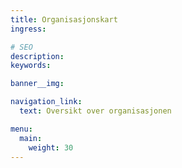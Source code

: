 ```yaml
---
title: Organisasjonskart
ingress:

# SEO
description:
keywords:

banner__img:

navigation_link:
  text: Oversikt over organisasjonen

menu:
  main:
    weight: 30
---
```


